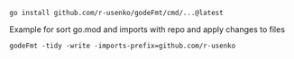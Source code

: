 ```shell
go install github.com/r-usenko/godeFmt/cmd/...@latest
```

Example for sort go.mod and imports with repo and apply changes to files

```shell
godeFmt -tidy -write -imports-prefix=github.com/r-usenko 
```

